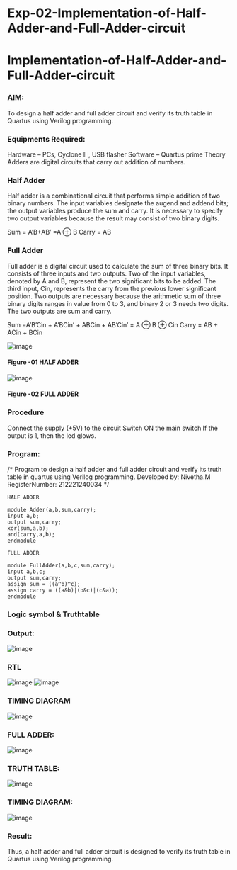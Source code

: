 # Exp-02-Implementation-of-Half-Adder-and-Full-Adder-circuit

# Implementation-of-Half-Adder-and-Full-Adder-circuit
### AIM:
To design a half adder and full adder circuit and verify its truth table in Quartus using Verilog programming.

### Equipments Required:
Hardware – PCs, Cyclone II , USB flasher
Software – Quartus prime
Theory
Adders are digital circuits that carry out addition of numbers.

### Half Adder
Half adder is a combinational circuit that performs simple addition of two binary numbers. The input variables designate the augend and addend bits; the output variables produce the sum and carry. It is necessary to specify two output variables because the result may consist of two binary digits.

Sum = A’B+AB’ =A ⊕ B Carry = AB

### Full Adder
Full adder is a digital circuit used to calculate the sum of three binary bits. It consists of three inputs and two outputs. Two of the input variables, denoted by A and B, represent the two significant bits to be added. The third input, Cin, represents the carry from the previous lower significant position. Two outputs are necessary because the arithmetic sum of three binary digits ranges in value from 0 to 3, and binary 2 or 3 needs two digits. The two outputs are sum and carry.

Sum =A’B’Cin + A’BCin’ + ABCin + AB’Cin’ = A ⊕ B ⊕ Cin Carry = AB + ACin + BCin

 ![image](https://user-images.githubusercontent.com/36288975/163552156-a13e5a56-c638-4110-97d9-8896907c8d25.png)

#### Figure -01 HALF ADDER 


![image](https://user-images.githubusercontent.com/36288975/163552057-b3547877-6d07-45b4-b7e0-bcfebfad9e1d.png)

#### Figure -02 FULL ADDER 

### Procedure

Connect the supply (+5V) to the circuit
Switch ON the main switch
If the output is 1, then the led glows.
### Program:
/*
Program to design a half adder and full adder circuit and verify its truth table in quartus using Verilog programming.
Developed by: Nivetha.M
RegisterNumber:  212221240034
*/
~~~
HALF ADDER

module Adder(a,b,sum,carry);
input a,b;
output sum,carry;
xor(sum,a,b);
and(carry,a,b);
endmodule 

FULL ADDER

module FullAdder(a,b,c,sum,carry);
input a,b,c;
output sum,carry;
assign sum = ((a^b)^c);
assign carry = ((a&b)|(b&c)|(c&a));
endmodule
~~~
### Logic symbol & Truthtable


### Output:
![image](https://user-images.githubusercontent.com/94155183/196036946-6e8c07c5-f387-460f-be37-4c12853522eb.png)

### RTL
![image](https://user-images.githubusercontent.com/94155183/196036954-8c4cc3c9-6aae-4a9c-8e6a-2ddb6df67c98.png)
![image](https://user-images.githubusercontent.com/94155183/196036965-c624b008-71c1-46f4-969f-1f7b503154f4.png)

### TIMING DIAGRAM
![image](https://user-images.githubusercontent.com/94155183/196036976-663df978-992f-4567-a870-40d12c40aaa6.png)
### FULL ADDER:
![image](https://user-images.githubusercontent.com/94155183/196036989-fa0635e6-1ca8-43bf-8239-e90ff3408f82.png)



### TRUTH TABLE:
![image](https://user-images.githubusercontent.com/94155183/196037042-ba81b09b-bf0d-40f6-ad29-759d9ad93d8b.png)

### TIMING DIAGRAM:
![image](https://user-images.githubusercontent.com/94155183/196037091-fd1d0fb7-2bd7-4d00-926e-d257fb5f4b7e.png)

### Result:
Thus, a half adder and full adder circuit is designed to verify its truth table in Quartus using Verilog programming.
